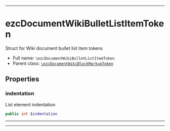 ***

# ezcDocumentWikiBulletListItemToken

Struct for Wiki document bullet list item tokens

* Full name: `\ezcDocumentWikiBulletListItemToken`
* Parent class: [`\ezcDocumentWikiBlockMarkupToken`](./ezcDocumentWikiBlockMarkupToken.md)

## Properties

### indentation

List element indentation

```php
public int $indentation
```

***



***

